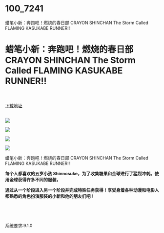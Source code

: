# 100_7241
蜡笔小新：奔跑吧！燃烧的春日部 CRAYON SHINCHAN The Storm Called FLAMING KASUKABE RUNNER!!
# 蜡笔小新：奔跑吧！燃烧的春日部 CRAYON SHINCHAN The Storm Called FLAMING KASUKABE RUNNER!!
 <br/></br>
[下载地址](https://www.switch520.cc/article/7241 "下载地址")
<br/></br>

<p><strong><img src="https://www.switch520.cc/muke_img/upload_art_editor_20201108-1_ee5fb9e094ddefb09294d7a965fb8c9b.jpg"></strong></p>
<p><strong><img src="https://www.switch520.cc/muke_img/upload_art_editor_20201108-1_d1b7b2d64fb80d389820b9bdc1a4cfc6.jpg"></strong></p>
<p><strong><img src="https://www.switch520.cc/muke_img/upload_art_editor_20201108-1_8130710ab994eef4f7783b277a973a9c.jpg"></strong></p>
<p><strong><img src="https://www.switch520.cc/muke_img/upload_art_editor_20201108-1_d04914fab156ad7499913324ae1ccc81.jpg"></strong></p>
<p>蜡笔小新：奔跑吧！燃烧的春日部 CRAYON SHINCHAN The Storm Called FLAMING KASUKABE RUNNER!!</p>
<p><strong>每个人都喜欢的五岁小孩 Shinnosuke，为了收集糖果和金球进行了猛烈冲刺。使用金球获得许多不同的服装，</strong></p>
<p><strong>通过从一个阶段进入另一个阶段并完成特殊任务获得！享受身着各种动漫和电影人都熟悉的角色扮演服装的小新和他的朋友们吧！</strong></p>
<p>&nbsp;</p>
<p>&nbsp;</p>
<p>系统要求:9.1.0</p>



<p>&nbsp;</p>
